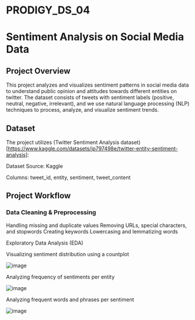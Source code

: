 # PRODIGY_DS_04

# Sentiment Analysis on Social Media Data

## Project Overview

This project analyzes and visualizes sentiment patterns in social media data to understand public opinion and attitudes towards different entities on twitter. The dataset consists of tweets with sentiment labels (positive, neutral, negative, irrelevant), and we use natural language processing (NLP) techniques to process, analyze, and visualize sentiment trends.

## Dataset

The project utilizes (Twitter Sentiment Analysis dataset)[https://www.kaggle.com/datasets/jp797498e/twitter-entity-sentiment-analysis]:

Dataset Source: Kaggle

Columns: tweet_id, entity, sentiment, tweet_content

## Project Workflow

### Data Cleaning & Preprocessing

Handling missing and duplicate values
Removing URLs, special characters, and stopwords
Creating keywords
Lowercasing and lemmatizing words

Exploratory Data Analysis (EDA)

Visualizing sentiment distribution using a countplot

![image](https://github.com/user-attachments/assets/012a198e-315c-4dfc-9719-2e1c6577a6de)

Analyzing frequency of sentiments per entity

![image](https://github.com/user-attachments/assets/dc97549f-6c9b-4096-bd7c-93b2cddddb66)

Analyzing frequent words and phrases per sentiment

![image](https://github.com/user-attachments/assets/641c6e9a-6ae0-4d02-95e0-c921044137ea)


